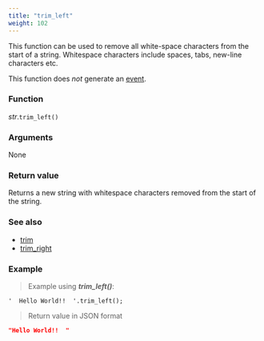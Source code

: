 ```yaml
---
title: "trim_left"
weight: 102
---
```


This function can be used to remove all white-space characters from the start of a string.
Whitespace characters include spaces, tabs, new-line characters etc.

This function does *not* generate an [event](../../../overview/events).

### Function

*str*.`trim_left()`

### Arguments

None

### Return value

Returns a new string with whitespace characters removed from the start of the string.

### See also

- [trim](../trim)
- [trim_right](../trim_right)

### Example

> Example using ***trim_left()***:

```thingsdb,json_response
'  Hello World!!  '.trim_left();
```

> Return value in JSON format

```json
"Hello World!!  "
```
